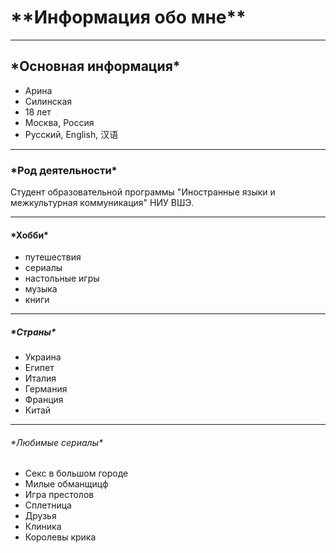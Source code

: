# \*\*Информация обо мне\*\*
***
## \*Основная информация\*
* Арина
* Силинская 
* 18 лет
* Москва, Россия
* Русский, English, 汉语
***
### \*Род деятельности\*
Студент образовательной программы "Иностранные языки и межкультурная коммуникация" НИУ ВШЭ.
***
#### \*Хобби\*
- путешествия
- сериалы
- настольные игры
- музыка
- книги
*** 
##### \*Страны\*
+ Украина
+ Египет
+ Италия 
+ Германия 
+ Франция 
+ Китай
***
###### \*Любимые сериалы\*
* Секс в большом городе
* Милые обманщицф
* Игра престолов
* Сплетница
* Друзья 
* Клиника
* Королевы крика


